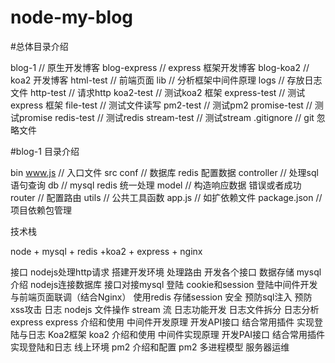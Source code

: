 # node-my-blog
#总体目录介绍

blog-1          // 原生开发博客
blog-express    // express 框架开发博客
blog-koa2       // koa2 开发博客
html-test       // 前端页面
lib             // 分析框架中间件原理
logs            // 存放日志文件
http-test       // 请求http
koa2-test       // 测试koa2 框架
express-test    // 测试express 框架
file-test       // 测试文件读写
pm2-test        // 测试pm2
promise-test    // 测试promise
redis-test      // 测试redis
stream-test     // 测试stream
.gitignore      // git 忽略文件

#blog-1 目录介绍

bin
    www.js      //    入口文件
src
    conf        //    数据库 redis 配置数据
    controller  //    处理sql语句查询
    db          //    mysql redis 统一处理
    model       //    构造响应数据 错误或者成功
    router      //    配置路由
    utils       //    公共工具函数
app.js          //    如扩依赖文件
package.json    //项目依赖包管理

技术栈

node + mysql + redis +koa2 + express + nginx 



接口
    nodejs处理http请求
    搭建开发环境
    处理路由
    开发各个接口
数据存储
    mysql介绍
    nodejs连接数据库
    接口对接mysql
登陆
    cookie和session
    登陆中间件开发
    与前端页面联调（结合Nginx）
    使用redis 存储session
安全
    预防sql注入
    预防xss攻击
日志
    nodejs 文件操作
    stream 流
    日志功能开发
    日志文件拆分
    日志分析
express
    express 介绍和使用
    中间件开发原理
    开发API接口
    结合常用插件
    实现登陆与日志
Koa2框架
    koa2 介绍和使用
    中间件实现原理
    开发PAI接口
    结合常用插件
    实现登陆和日志
线上环境
    pm2 介绍和配置
    pm2 多进程模型
    服务器运维


